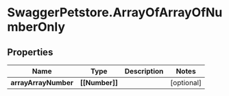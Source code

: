# SwaggerPetstore.ArrayOfArrayOfNumberOnly

## Properties
Name | Type | Description | Notes
------------ | ------------- | ------------- | -------------
**arrayArrayNumber** | **[[Number]]** |  | [optional] 
